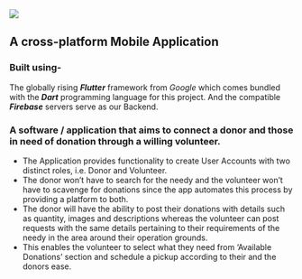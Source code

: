 <img src="https://user-images.githubusercontent.com/59704449/101378635-5892b380-38d9-11eb-9464-73faea688c9d.png">
<h2>
  A cross-platform Mobile Application
</h2>
<h3>
  Built using-
</h3>
<p>
  The globally rising <strong><em>Flutter</em></strong> framework from <em>Google</em> which comes bundled with the <strong><em>Dart</em></strong> programming language for this project. And the compatible <strong><em>Firebase</em></strong> servers serve as our Backend. 
</p>

<p>
<h3>A software / application that aims to connect a donor and those in need of donation through a willing volunteer.</h3> 
<ul>
<li>The Application provides functionality to create User Accounts with two distinct roles, i.e. Donor and Volunteer.</li> 
<li>The donor won’t have to search for the needy and the volunteer won’t have to scavenge for donations since the app automates this process by providing a platform to both.</li> 
<li>The donor will have the ability to post their donations with details such as quantity, images and descriptions whereas the volunteer can post requests with the same details pertaining to their requirements of the needy in the area around their operation grounds.</li> 
<li>This enables the volunteer to select what they need from ‘Available Donations’ section and schedule a pickup according to their and the donors ease.</li>
</ul>
</p>
